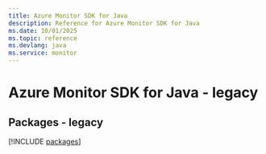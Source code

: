```yaml
---
title: Azure Monitor SDK for Java
description: Reference for Azure Monitor SDK for Java
ms.date: 10/01/2025
ms.topic: reference
ms.devlang: java
ms.service: monitor
---
```

# Azure Monitor SDK for Java - legacy
## Packages - legacy
[!INCLUDE [packages](monitor-index.md)]
